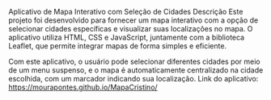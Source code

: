 Aplicativo de Mapa Interativo com Seleção de Cidades
Descrição
Este projeto foi desenvolvido para fornecer um mapa interativo com a opção de selecionar cidades específicas e visualizar suas localizações no mapa. O aplicativo utiliza HTML, CSS e JavaScript, juntamente com a biblioteca Leaflet, que permite integrar mapas de forma simples e eficiente.

Com este aplicativo, o usuário pode selecionar diferentes cidades por meio de um menu suspenso, e o mapa é automaticamente centralizado na cidade escolhida, com um marcador indicando sua localização.
Link do aplicativo: https://mourapontes.github.io/MapaCristino/
